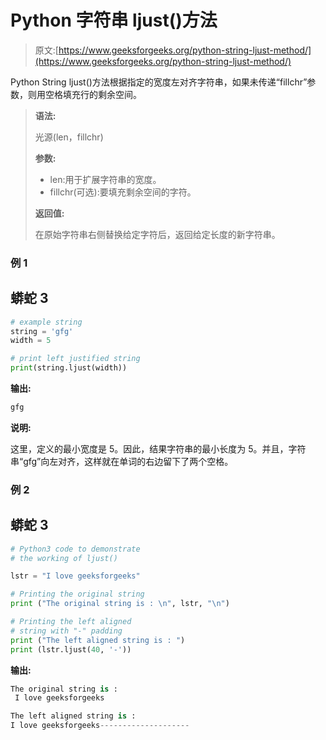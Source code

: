 # Python 字符串 ljust()方法

> 原文:[https://www.geeksforgeeks.org/python-string-ljust-method/](https://www.geeksforgeeks.org/python-string-ljust-method/)

Python String ljust()方法根据指定的宽度左对齐字符串，如果未传递“fillchr”参数，则用空格填充行的剩余空间。

> **语法:**
> 
> 光源(len，fillchr)
> 
> **参数:**
> 
> *   len:用于扩展字符串的宽度。
> *   fillchr(可选):要填充剩余空间的字符。
> 
> **返回值:**
> 
> 在原始字符串右侧替换给定字符后，返回给定长度的新字符串。

### 例 1

## 蟒蛇 3

```py
# example string
string = 'gfg'
width = 5

# print left justified string
print(string.ljust(width))
```

**输出:**

```py
gfg  
```

**说明:**

这里，定义的最小宽度是 5。因此，结果字符串的最小长度为 5。并且，字符串“gfg”向左对齐，这样就在单词的右边留下了两个空格。

### 例 2

## 蟒蛇 3

```py
# Python3 code to demonstrate
# the working of ljust()

lstr = "I love geeksforgeeks"

# Printing the original string
print ("The original string is : \n", lstr, "\n")

# Printing the left aligned
# string with "-" padding
print ("The left aligned string is : ")
print (lstr.ljust(40, '-'))
```

**输出:**

```py
The original string is : 
 I love geeksforgeeks 

The left aligned string is : 
I love geeksforgeeks--------------------
```